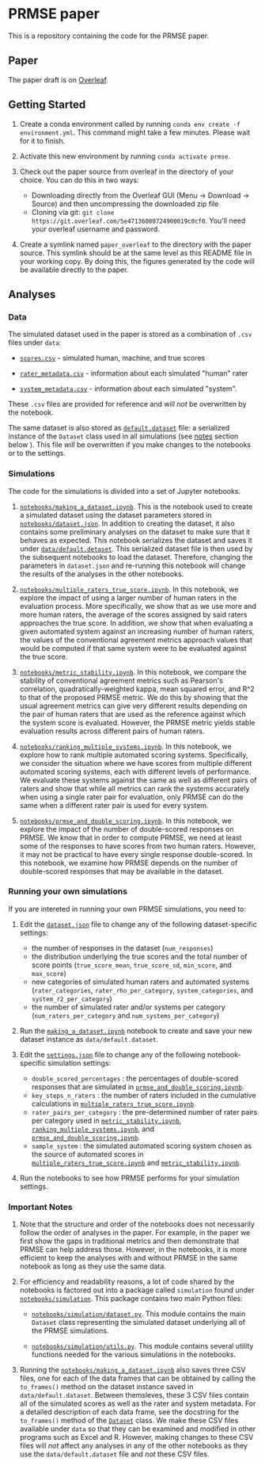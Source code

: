 # PRMSE paper

This is a repository containing the code for the PRMSE paper.

## Paper

The paper draft is on [Overleaf](https://www.overleaf.com/3645379311byhfvpvjczht).

## Getting Started

1. Create a conda environment called by running `conda env create -f environment.yml`. This command might take a few minutes. Please wait for it to finish.

2. Activate this new environment by running `conda activate prmse`.

3. Check out the paper source from overleaf in the directory of your choice. You can do this in two ways: 
    - Downloading directly from the Overleaf GUI (Menu -> Download -> Source) and then uncompressing the downloaded zip file
    - Cloning via git: `git clone https://git.overleaf.com/5e47136080724900019c0cf0`. You'll need your overleaf username and password.

4. Create a symlink named `paper_overleaf` to the directory with the paper source. This symlink should be at the same level as this README file in your working copy. By doing this, the figures generated by the code will be available directly to the paper.

## Analyses

### Data

The simulated dataset used in the paper is stored as a combination of `.csv` files under `data`:

- [`scores.csv`](data/scores.csv) - simulated human, machine, and true scores

- [`rater_metadata.csv`](data/rater_metadata.csv) - information about each simulated "human" rater

- [`system_metadata.csv`](data/system_metadata.csv) - information about each simulated "system".

These `.csv` files are provided for reference and will *not* be overwritten by the notebook. 

The same dataset is also stored as [`default.dataset`](data/default.dataset) file: a serialized instance of the `Dataset` class used in all simulations (see [notes](#important-notes) section below ). This file *will* be overwritten if you make changes to the notebooks or to the settings. 

### Simulations

The code for the simulations is divided into a set of Jupyter notebooks.  

1. [`notebooks/making_a_dataset.ipynb`](notebooks/making_a_dataset.ipynb). This is the notebook used to create a simulated dataset using the dataset parameters stored in [`notebooks/dataset.json`](notebooks/dataset.json). In addition to creating the dataset, it also contains some preliminary analyses on the dataset to make sure that it behaves as expected. This notebook serializes the dataset and saves it under [`data/default.detaset`](data/default.dataset). This serialized dataset file is then used by the subsequent notebooks to load the dataset. Therefore, changing the parameters in `dataset.json` and re-running this notebook will change the results of the analyses in the other notebooks.

2. [`notebooks/multiple_raters_true_score.ipynb`](notebooks/multiple_raters_true_score.ipynb).  In this notebook, we explore the impact of using a larger number of human raters in the evaluation process. More specifically, we show that as we use more and more human raters, the average of the scores assigned by said raters approaches the true score. In addition, we show that when evaluating a given automated system against an increasing number of human raters, the values of the conventional agreement metrics approach values that would be computed if that same system were to be evaluated against the true score.

3. [`notebooks/metric_stability.ipynb`](notebooks/metric_stability.ipynb). In this notebook, we compare the stability of conventional agreement metrics such as Pearson's correlation, quadratically-weighted kappa, mean squared error, and R^2 to that of the proposed PRMSE metric. We do this by showing that the usual agreement metrics can give very different results depending on the pair of human raters that are used as the reference against which the system score is evaluated. However, the PRMSE metric yields stable evaluation results across different pairs of human raters.

4. [`notebooks/ranking_multiple_systems.ipynb`](notebooks/ranking_multiple_systems.ipynb). In this notebook, we explore how to rank multiple automated scoring systems. Specifically, we consider the situation where we have scores from multiple different automated scoring systems, each with different levels of performance.  We evaluate these systems against the same as well as different pairs of raters and show that while all metrics can rank the systems accurately when using a single rater pair for evaluation, only PRMSE can do the same when a different rater pair is used for every system.

5. [`notebooks/prmse_and_double_scoring.ipynb`](notebooks/prmse_and_double_scoring.ipynb). In this notebook, we explore the impact of the number of double-scored responses on PRMSE. We know that in order to compute PRMSE, we need at least some of the responses to have scores from two human raters. However, it may not be practical to have every single response double-scored. In this notebook, we examine how PRMSE depends on the number of double-scored responses that may be available in the dataset.

### Running your own simulations

If you are intereted in running your own PRMSE simulations, you need to:

1. Edit the [`dataset.json`](notebooks/dataset.json) file to change any of the following dataset-specific settings:
    - the number of responses in the dataset (`num_responses`)
    - the distribution underlying the true scores and the total number of score points (`true_score_mean`, `true_score_sd`, `min_score`, and `max_score`)
    - new categories of simulated human raters and automated systems (`rater_categories`, `rater_rho_per_category`, `system_categories`, and `system_r2_per_category`)
    - the number of simulated rater and/or systems per category (`num_raters_per_category` and `num_systems_per_category`)

2. Run the [`making_a_dataset.ipynb`](notebooks/making_a_dataset.ipynb) notebook to create and save your new dataset instance as `data/default.dataset`.

3. Edit the [`settings.json`](notebooks/settings.json) file to change any of the following notebook-specific simulation settings:
    - `double_scored_percentages` : the percentages of double-scored responses that are simulated in [`prmse_and_double_scoring.ipynb`](notebooks/prmse_and_double_scoring.ipynb).
    - `key_steps_n_raters` : the number of raters included in the cumulative calculations in [`multiple_raters_true_score.ipynb`](notebooks/multiple_raters_true_score.ipynb).
    - `rater_pairs_per_category` : the pre-determined number of rater pairs per category used in  [`metric_stability.ipynb`](notebooks/metric_stability.ipynb), [`ranking_multiple_systems.ipynb`](notebooks/ranking_multiple_systems.ipynb), and [`prmse_and_double_scoring.ipynb`](notebooks/prmse_and_double_scoring.ipynb).
    - `sample_system` : the simulated automated scoring system chosen as the source of automated scores in [`multiple_raters_true_score.ipynb`](notebooks/multiple_raters_true_score.ipynb) and [`metric_stability.ipynb`](notebooks/metric_stability.ipynb).

3. Run the notebooks to see how PRMSE performs for your simulation settings.

### Important Notes

1. Note that the structure and order of the notebooks does not necessarily follow the order of analyses in the paper. For example, in the paper we first show the gaps in traditional metrics and then demonstrate that PRMSE can help address those. However, in the notebooks, it is more efficient to keep the analyses with and without PRMSE in the same notebook as long as they use the same data. 

2. For efficiency and readability reasons, a lot of code shared by the notebooks is factored out into a package called `simulation` found under [`notebooks/simulation`](notebooks/simulation). This package contains two main Python files:

    - [`notebooks/simulation/dataset.py`](notebooks/simulation/dataset.py). This module contains the main ``Dataset`` class representing the simulated dataset underlying all of the PRMSE simulations.

    - [`notebooks/simulation/utils.py`](notebooks/simulation/dataset.py). This module contains several utility functions needed for the various simulations in the notebooks.

3. Running the [`notebooks/making_a_dataset.ipynb`](notebooks/making_a_dataset.ipynb) also saves three CSV files, one for each of the data frames that can be obtained by calling the `to_frames()` method on the dataset instance saved in `data/default.dataset`. Between themsleves, these 3 CSV files contain all of the simulated scores as well as the rater and system metadata. For a detailed description of each data frame, see the docstring for the `to_frames()` method of the [`Dataset`](notebooks/simulation/dataset.py) class. We make these CSV files available under `data` so that they can be examined and modified in other programs such as Excel and R. However, making changes to these CSV files will _not_ affect any analyses in any of the other notebooks as they use the `data/default.dataset` file and _not_ these CSV files.
